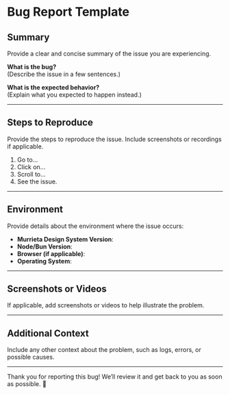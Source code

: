 # Bug Report Template  

## Summary  

Provide a clear and concise summary of the issue you are experiencing.  

**What is the bug?**  
(Describe the issue in a few sentences.)  

**What is the expected behavior?**  
(Explain what you expected to happen instead.)  

---

## Steps to Reproduce  

Provide the steps to reproduce the issue. Include screenshots or recordings if applicable.  

1. Go to...  
2. Click on...  
3. Scroll to...  
4. See the issue.  

---

## Environment  

Provide details about the environment where the issue occurs:  

- **Murrieta Design System Version**:  
- **Node/Bun Version**:  
- **Browser (if applicable)**:  
- **Operating System**:  

---

## Screenshots or Videos  

If applicable, add screenshots or videos to help illustrate the problem.  

---

## Additional Context  

Include any other context about the problem, such as logs, errors, or possible causes.  

---

Thank you for reporting this bug! We’ll review it and get back to you as soon as possible. 🚀
